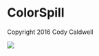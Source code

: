 ColorSpill
=========
Copyright 2016 Cody Caldwell

<a href="https://geo.itunes.apple.com/us/app/color-spill/id901746372?mt=8" >
  <img src="http://linkmaker.itunes.apple.com/images/badges/en-us/badge_appstore-lrg.svg" />
</a>



